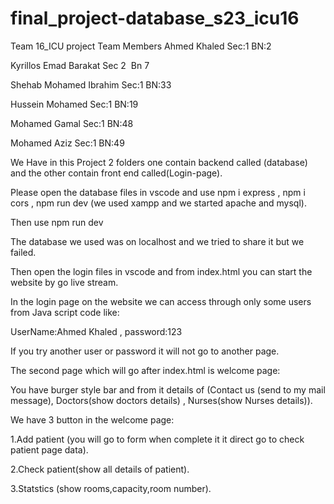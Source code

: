 # final_project-database_s23_icu16
Team 16_ICU project
Team Members
Ahmed Khaled              Sec:1   BN:2


Kyrillos Emad Barakat     Sec 2   Bn 7


Shehab Mohamed Ibrahim   Sec:1    BN:33


Hussein Mohamed          Sec:1    BN:19


Mohamed Gamal            Sec:1    BN:48


Mohamed Aziz          Sec:1    BN:49


We Have in this Project 2 folders one contain backend called (database)
and the other contain front end  called(Login-page).


Please open the database files in vscode and use npm i express , npm i cors , npm run dev (we used xampp and we started apache and mysql).


Then use npm run dev 


The database we used was on localhost and we tried to share it but we failed.

Then open the login files in vscode and from index.html you can start the website by go live stream.


In the login page on the website we can access through only some users from Java script code like: 

UserName:Ahmed Khaled , password:123


If you try another user or password it will not go to another page.


The second page which will go after index.html is welcome page:


You have burger style bar and from it details of (Contact us (send to my mail message), Doctors(show doctors details) , Nurses(show Nurses details)).

We have 3 button in the welcome page:


1.Add patient (you will go to form when complete it it direct go to check patient page data).


2.Check patient(show all details of patient).


3.Statstics (show rooms,capacity,room number).


